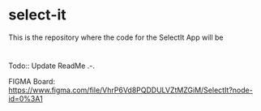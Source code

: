 # select-it

This is the repository where the code for the SelectIt App will be

#

Todo:: Update ReadMe .-.

FIGMA Board: https://www.figma.com/file/VhrP6Vd8PQDDULVZtMZGiM/SelectIt?node-id=0%3A1
